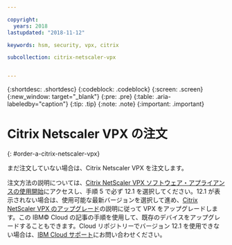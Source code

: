 ```yaml
---

copyright:
  years: 2018
lastupdated: "2018-11-12"

keywords: hsm, security, vpx, citrix

subcollection: citrix-netscaler-vpx


---
```


{:shortdesc: .shortdesc}
{:codeblock: .codeblock}
{:screen: .screen}
{:new_window: target="_blank"}
{:pre: .pre}
{:table: .aria-labeledby="caption"}
{:tip: .tip}
{:note: .note}
{:important: .important}

# Citrix Netscaler VPX の注文
{: #order-a-citrix-netscaler-vpx}

まだ注文していない場合は、Citrix Netscaler VPX を注文します。

注文方法の説明については、[Citrix NetScaler VPX ソフトウェア・アプライアンスの使用開始](/docs/infrastructure/citrix-netscaler-vpx?topic=citrix-netscaler-vpx-getting-started-with-citrix-netscaler-vpx-software-appliance)にアクセスし、手順 5 で必ず 12.1 を選択してください。12.1 が表示されない場合は、使用可能な最新バージョンを選択して進め、[Citrix NetScaler VPX のアップグレード](/docs/infrastructure/citrix-netscaler-vpx?topic=citrix-netscaler-vpx-upgrading-your-citrix-netscaler-vpx)の説明に従って VPX をアップグレードします。この IBM© Cloud の記事の手順を使用して、既存のデバイスをアップグレードすることもできます。Cloud リポジトリーでバージョン 12.1 を使用できない場合は、[IBM Cloud サポート](/docs/get-support?topic=get-support-contacting-bluemix-support-dedicated-local)にお問い合わせください。
